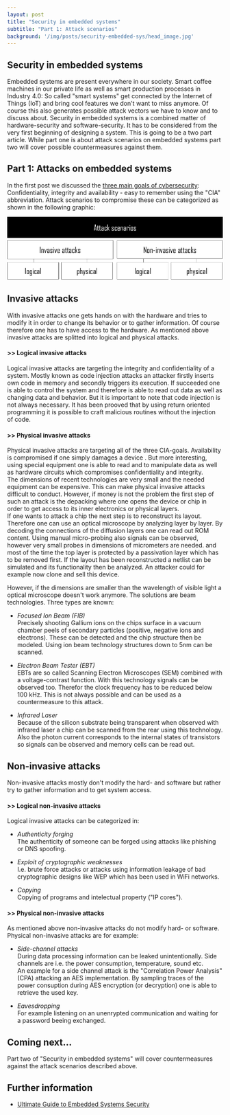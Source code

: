 ```yaml
---
layout: post
title: "Security in embedded systems"
subtitle: "Part 1: Attack scenarios"
background: '/img/posts/security-embedded-sys/head_image.jpg'
---
```


## Security in embedded systems
Embedded systems are present everywhere in our society. Smart coffee machines in our private life as well as smart production processes in Industry 4.0: So called "smart systems" get connected by the Internet of Things (IoT) and bring cool features we don't want to miss anymore. Of course this also generates possible attack vectors we have to know and to discuss about. Security in embedded systems is a combined matter of hardware-security and software-security. It has to be considered from the very first beginning of designing a system. This is going to be a two part article. While part one is about attack scenarios on embedded systems part two will cover possible countermeasures against them.  

## Part 1: Attacks on embedded systems
In the first post we discussed the [three main goals of cybersecurity](https://www.simon-cybersec.com/2022/06/02/cybersecurity-goals.html):
Confidentiality, integrity and availability - easy to remember using the "CIA" abbreviation. Attack scenarios to compromise these can be categorized as shown in the following graphic:  

![picture-attackscenarios](/img/posts/security-embedded-sys/attackscenarios.png)


## Invasive attacks

With invasive attacks one gets hands on with the hardware and tries to modify it in order to change its behavior or to gather information. Of course therefore one has to have access to the hardware. As mentioned above invasive attacks are splitted into logical and physical attacks.

#### >> Logical invasive attacks

Logical invasive attacks are targeting the integrity and confidentiality of a system. Mostly known as code injection attacks an attacker firstly inserts own code in memory and secondly triggers its execution. If succeeded one is able to control the system and therefore is able to read out data as well as changing data and behavior. But it is important to note that code injection is not always necessary. It has been prooved that by using return oriented programming it is possible to craft malicious routines without the injection of code.  

#### >> Physical invasive attacks

Physical invasive attacks are targeting all of the three CIA-goals. Availability is compromised if one simply damages a device . But more interesting, using special equipment one is able to read and to manipulate data as well as hardware circuits which compromises confidentiality and integrity.  
The dimensions of recent technologies are very small and the needed equipment can be expensive. This can make physical invasive attacks difficult to conduct. However, if money is not the problem the first step of such an attack is the depacking where one opens the device or chip in order to get access to its inner electronics or physical layers.  
If one wants to attack a chip the next step is to reconstruct its layout. Therefore one can use an optical microscope by analyzing layer by layer. By decoding the connections of the diffusion layers one can read out ROM content. Using manual micro-probing also signals can be observed, however very small probes in dimensions of micrometers are needed. and most of the time the top layer is protected by a passivation layer which has to be removed first.
If the layout has been reconstructed a netlist can be simulated and its functionality then be analyzed. An attacker could for example now clone and sell this device.  

However, if the dimensions are smaller than the wavelength of visible light a optical microscope doesn't work anymore. The solutions are beam technologies. Three types are known:
- *Focused Ion Beam (FIB)*  
        Precisely shooting Gallium ions on the chips surface in a vacuum chamber peels of secondary particles (positive, negative ions and electrons). These can be detected and the chip structure then be modeled. Using ion beam technology structures down to 5nm can be scanned.  
        
- *Electron Beam Tester (EBT)*  
        EBTs are so called Scanning Electron Microscopes (SEM) combined with a voltage-contrast function. With this technology signals can be observed too. Therefor the clock frequency has to be reduced below 100 kHz. This is not always possible and can be used as a countermeasure to this attack.  

- *Infrared Laser*  
        Because of the silicon substrate being transparent when observed with infrared laser a chip can be scanned from the rear using this technology. Also the photon current corresponds to the internal states of transistors so signals can be observed and memory cells can be read out.  


## Non-invasive attacks

Non-invasive attacks mostly don't modify the hard- and software but rather try to gather information and to get system access.  

#### >> Logical non-invasive attacks

Logical invasive attacks can be categorized in:
- *Authenticity forging*  
        The authenticity of someone can be forged using attacks like phishing or DNS spoofing.  

- *Exploit of cryptographic weaknesses*  
        I.e. brute force attacks or attacks using information leakage of bad cryptographic designs like WEP which has been used in WiFi networks.  

- *Copying*  
        Copying of programs and intelectual property ("IP cores").  



#### >> Physical non-invasive attacks

As mentioned above non-invasive attacks do not modify hard- or software. Physical non-invasive attacks are for example:

- *Side-channel attacks*  
        During data processing information can be leaked unintentionally. Side channels are i.e. the power consumption, temperature, sound etc.  
        An example for a side channel attack is the "Correlation Power Analysis" (CPA) attacking an AES implementation. By sampling traces of the power consuption
        during AES encryption (or decryption) one is able to retrieve the used key. 

- *Eavesdropping*  
        For example listening on an unenrypted communication and waiting for a password beeing exchanged.  

## Coming next...
Part two of "Security in embedded systems" will cover countermeasures against the attack scenarios described above.


## Further information
- [Ultimate Guide to Embedded Systems Security](https://blackberry.qnx.com/en/ultimate-guides/embedded-system-security)
